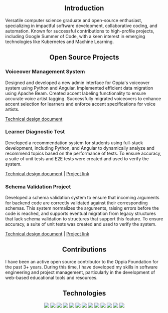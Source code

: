 
<h2 align="center">Introduction</h2>  

Versatile computer science graduate and open-source enthusiast, specializing in impactful software development, collaborative coding, and automation. Known for successful contributions to high-profile projects, including Google Summer of Code, with a keen interest in emerging technologies like Kubernetes and Machine Learning.


<h2 align="center">Open Source Projects</h2>  

<h3>Voiceover Management System</h3>
Designed and developed a new admin interface for Oppia's voiceover system using Python and Angular. Implemented efficient data migration using Apache Beam. Created accent labeling functionality to ensure accurate voice artist tagging. Successfully migrated voiceovers to enhance accent selection for learners and enforce accent specifications for voice artists.  

[Technical design document](https://docs.google.com/document/d/1FEWJxstra1mdZZLG59nQHMA6b8JP6iGathG08kNR8Rs/edit)  

<h3>Learner Diagnostic Test</h3>  
Developed a recommendation system for students using full-stack development, including Python, and Angular to dynamically analyze and recommend topics based on the performance of tests. To ensure accuracy, a suite of unit tests and E2E tests were created and used to verify the system.  

[Technical design document](https://docs.google.com/document/d/1LetLUZHp5sIlE6AU7RGLuGl1SCErNulFXKRnUB2WgJM/edit#heading=h.oeb97grxxkur)  |  [Project link](https://summerofcode.withgoogle.com/archive/2022/projects/4tEjoeF5)

<h3>Schema Validation Project</h3>  
Developed a schema validation system to ensure that incoming arguments for backend code are correctly validated against their corresponding schemas. This system normalizes the arguments, raising errors before the code is reached, and supports eventual migration from legacy structures that lack schema validation to structures that support this feature. To ensure accuracy, a suite of unit tests was created and used to verify the system.  

[Technical design document](https://docs.google.com/document/d/1OkTqfdz7kkvfiZg1YW6cJlZb4FFNe0aIbjw106PzdF4/edit#heading=h.kmalp4o81k4c)  |  [Project link](https://summerofcode.withgoogle.com/archive/2021/projects/6288867950329856)

<h2 align="center">Contributions</h2>  

I have been an active open source contributor to the Oppia Foundation for the past 3+ years. During this time, I have developed my skills in software engineering and project management, particularly in the development of web-based educational tools and resources.

<h2 align="center">Technologies</h2>  
<p align="center">
    <img src="https://img.shields.io/static/v1?label=|&message=HTML5&color=23555f&style=plastic&logo=html5"/>
    <img src="https://img.shields.io/static/v1?label=|&message=CSS3&color=285f65&style=plastic&logo=css3"/>
    <img src="https://img.shields.io/static/v1?label=|&message=SASS&color=2b625f&style=plastic&logo=sass"/>
    <img src="https://img.shields.io/static/v1?label=|&message=BOOTSTRAP&color=316c5e&style=plastic&logo=bootstrap"/>
    <img src="https://img.shields.io/static/v1?label=|&message=JAVASCRIPT&color=3c7f5d&style=plastic&logo=javascript"/>
    <img src="https://img.shields.io/static/v1?label=|&message=ANGULAR&color=4a935c&style=plastic&logo=angular"/>
    <img src="https://img.shields.io/static/v1?label=|&message=TYPESCRIPT&color=4a935c&style=plastic&logo=typescript"/>
    <img src="https://img.shields.io/static/v1?label=|&message=PYTHON&color=52985b&style=plastic&logo=python"/>
    <img src="https://img.shields.io/static/v1?label=|&message=JAVA&color=cdf998&style=plastic&logo=java"/>
    <img src="https://img.shields.io/static/v1?label=|&message=SELENIUM&color=cdf998&style=plastic&logo=selenium"/>
    <img src="https://img.shields.io/static/v1?label=|&message=WEBPACK&color=bbb111&style=plastic&logo=webpack"/>
    <img src="https://img.shields.io/static/v1?label=|&message=LINUX&color=bbb111&style=plastic&logo=linux"/>
    <img src="https://img.shields.io/static/v1?label=|&message=GIT&color=cbb148&style=plastic&logo=git"/>
</p>
